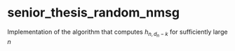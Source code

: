 # senior_thesis_random_nmsg
Implementation of the algorithm that computes $h_{n, d_n - k}$ for sufficiently large $n$
